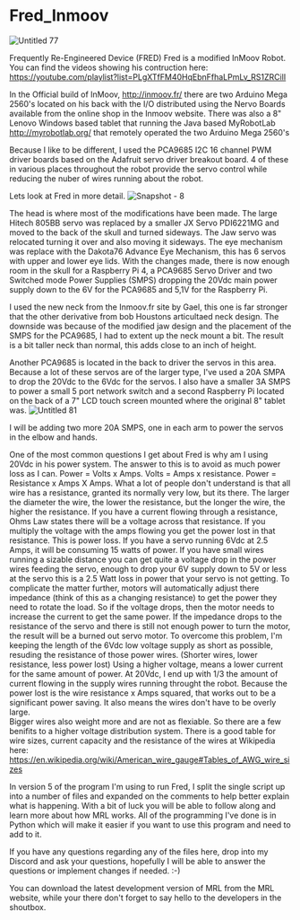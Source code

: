 # Fred_Inmoov #
![Untitled 77](https://user-images.githubusercontent.com/29687261/118383244-765e0480-b63f-11eb-90a0-80c4d70c4611.jpg)

Frequently Re-Engineered Device (FRED)
Fred is a modified InMoov Robot.
You can find the videos showing his contruction here:
https://youtube.com/playlist?list=PLgXTfFM40HqEbnFfhaLPmLv_RS1ZRCilI

In the Official build of InMoov, http://inmoov.fr/
there are two Arduino Mega 2560's located on his back with the I/O distributed using the Nervo Boards available from the online shop in the Inmoov website.
There was also a 8" Lenovo Windows based tablet that running the Java based MyRobotLab http://myrobotlab.org/ that remotely operated the two Arduino Mega 2560's

Because I like to be different, I used the PCA9685 I2C 16 channel PWM driver boards based on the Adafruit servo driver breakout board.
4 of these in various places throughout the robot provide the servo control while reducing the nuber of wires running about the robot.

Lets look at Fred in more detail.
![Snapshot - 8](https://user-images.githubusercontent.com/29687261/118383346-495e2180-b640-11eb-8e78-205152f2de94.png)

The head is where most of the modifications have been made.
The large Hitech 805BB servo was replaced by a smaller JX Servo PDI6221MG and moved to the back of the skull and turned sideways.
The Jaw servo was relocated turning it over and also moving it sideways.
The eye mechanism was replace with the Dakota76 Advance Eye Mechanism, this has 6 servos with upper and lower eye lids.
With the changes made, there is now enough room in the skull for a Raspberry Pi 4, a PCA9685 Servo Driver and two Switched mode Power Supplies (SMPS) dropping the 20Vdc main power supply down to the 6V for the PCA9685 and 5,1V for the Raspberry Pi.

I used the new neck from the Inmoov.fr site by Gael, this one is far stronger that the other derivative from bob Houstons articultaed neck design.
The downside was because of the modified jaw design and the placement of the SMPS for the PCA9685, I had to extent up the neck mount a bit.
The result is a bit taller neck than normal, this adds close to an inch of height.

Another PCA9685 is located in the back to driver the servos in this area.
Because a lot of these servos are of the larger type, I've used a 20A SMPA to drop the 20Vdc to the 6Vdc for the servos.
I also have a smaller 3A SMPS to power a small 5 port network switch and a second Raspberry Pi located on the back of a 7" LCD touch screen mounted where the original 8" tablet was.
![Untitled 81](https://user-images.githubusercontent.com/29687261/118383334-229feb00-b640-11eb-9f88-083c458d3499.jpg)


I will be adding two more 20A SMPS, one in each arm to power the servos in the elbow and hands.

One of the most common questions I get about Fred is why am I using 20Vdc in his power system.
The answer to this is to avoid as much power loss as I can.
Power = Volts x Amps.
Volts = Amps x resistance.
Power = Resistance x Amps X Amps.
What a lot of people don't understand is that all wire has a resistance, granted its normally very low, but its there.
The larger the diameter the wire, the lower the resistance, but the longer the wire, the higher the resistance.
If you have a current flowing through a resistance, Ohms Law states there will be a voltage across that resistance.
If you multiply the voltage with the amps flowing you get the power lost in that resistance.  This is power loss.
If you have a servo running 6Vdc at 2.5 Amps, it will be consuming 15 watts of power. 
If you have small wires running a sizable distance you can get quite a voltage drop in the power wires feeding the servo, enough to drop your 6V supply down to 5V or less at the servo this is a 2.5 Watt loss in power that your servo is not getting.
To complicate the matter further, motors will automatically adjust there impedance (think of this as a changing resistance) to get the power they need to rotate the load.
So if the voltage drops, then the motor needs to increase the current to get the same power.
If the impedance drops to the resistance of the servo and there is still not enough power to turn the motor, the result will be a burned out servo motor.
To overcome this problem, I'm keeping the length of the 6Vdc low voltage supply as short as possible, resuding the resistance of those power wires. (Shorter wires, lower resistance, less power lost)
Using a higher voltage, means a lower current for the same amount of power.
At 20Vdc, I end up with 1/3 the amount of current flowing in the supply wires running throught the robot. 
Because the power lost is the wire resistance x Amps squared, that works out to be a significant power saving.
It also means the wires don't have to be overly large.  
Bigger wires also weight more and are not as flexiable.
So there are a few benifits to a higher voltage distribution system.
There is a good table for wire sizes, current capacity and the resistance of the wires at Wikipedia here:
https://en.wikipedia.org/wiki/American_wire_gauge#Tables_of_AWG_wire_sizes

In version 5 of the program I'm using to run Fred, I split the single script up into a number of files and expanded on the comments to help better explain what is happening.
With a bit of luck you will be able to follow along and learn more about how MRL works.
All of the programming I've done is in Python which will make it easier if you want to use this program and need to add to it.

If you have any questions regarding any of the files here, drop into my Discord and ask your questions, hopefully I will be able to answer the questions or implement changes if needed. :-)

You can download the latest development version of MRL from the MRL website, while your there don't forget to say hello to the developers in the shoutbox.

